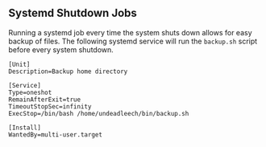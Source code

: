 ## Systemd Shutdown Jobs

Running a systemd job every time the system shuts down allows for easy backup of files. The following systemd service will run the `backup.sh` script before every system shutdown.

```
[Unit]
Description=Backup home directory

[Service]
Type=oneshot
RemainAfterExit=true
TimeoutStopSec=infinity
ExecStop=/bin/bash /home/undeadleech/bin/backup.sh

[Install]
WantedBy=multi-user.target
```
